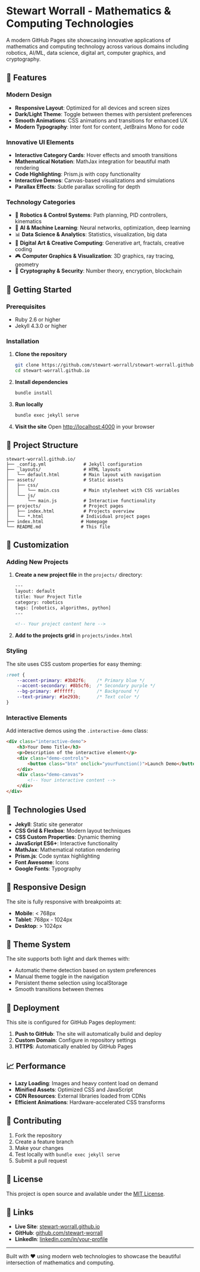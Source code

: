 # Stewart Worrall - Mathematics & Computing Technologies

A modern GitHub Pages site showcasing innovative applications of mathematics and computing technology across various domains including robotics, AI/ML, data science, digital art, computer graphics, and cryptography.

## 🌟 Features

### Modern Design
- **Responsive Layout**: Optimized for all devices and screen sizes
- **Dark/Light Theme**: Toggle between themes with persistent preferences
- **Smooth Animations**: CSS animations and transitions for enhanced UX
- **Modern Typography**: Inter font for content, JetBrains Mono for code

### Innovative UI Elements
- **Interactive Category Cards**: Hover effects and smooth transitions
- **Mathematical Notation**: MathJax integration for beautiful math rendering
- **Code Highlighting**: Prism.js with copy functionality
- **Interactive Demos**: Canvas-based visualizations and simulations
- **Parallax Effects**: Subtle parallax scrolling for depth

### Technology Categories
- 🤖 **Robotics & Control Systems**: Path planning, PID controllers, kinematics
- 🧠 **AI & Machine Learning**: Neural networks, optimization, deep learning
- 📊 **Data Science & Analytics**: Statistics, visualization, big data
- 🎨 **Digital Art & Creative Computing**: Generative art, fractals, creative coding
- 🎮 **Computer Graphics & Visualization**: 3D graphics, ray tracing, geometry
- 🔐 **Cryptography & Security**: Number theory, encryption, blockchain

## 🚀 Getting Started

### Prerequisites
- Ruby 2.6 or higher
- Jekyll 4.3.0 or higher

### Installation

1. **Clone the repository**
   ```bash
   git clone https://github.com/stewart-worrall/stewart-worrall.github.io.git
   cd stewart-worrall.github.io
   ```

2. **Install dependencies**
   ```bash
   bundle install
   ```

3. **Run locally**
   ```bash
   bundle exec jekyll serve
   ```

4. **Visit the site**
   Open [http://localhost:4000](http://localhost:4000) in your browser

## 📁 Project Structure

```
stewart-worrall.github.io/
├── _config.yml              # Jekyll configuration
├── _layouts/                # HTML layouts
│   └── default.html         # Main layout with navigation
├── assets/                  # Static assets
│   ├── css/
│   │   └── main.css         # Main stylesheet with CSS variables
│   └── js/
│       └── main.js          # Interactive functionality
├── projects/                # Project pages
│   ├── index.html           # Projects overview
│   └── *.html              # Individual project pages
├── index.html              # Homepage
└── README.md               # This file
```

## 🎨 Customization

### Adding New Projects

1. **Create a new project file** in the `projects/` directory:
   ```html
   ---
   layout: default
   title: Your Project Title
   category: robotics
   tags: [robotics, algorithms, python]
   ---
   
   <!-- Your project content here -->
   ```

2. **Add to the projects grid** in `projects/index.html`

### Styling

The site uses CSS custom properties for easy theming:

```css
:root {
    --accent-primary: #3b82f6;    /* Primary blue */
    --accent-secondary: #8b5cf6;  /* Secondary purple */
    --bg-primary: #ffffff;        /* Background */
    --text-primary: #1e293b;      /* Text color */
}
```

### Interactive Elements

Add interactive demos using the `.interactive-demo` class:

```html
<div class="interactive-demo">
    <h3>Your Demo Title</h3>
    <p>Description of the interactive element</p>
    <div class="demo-controls">
        <button class="btn" onclick="yourFunction()">Launch Demo</button>
    </div>
    <div class="demo-canvas">
        <!-- Your interactive content -->
    </div>
</div>
```

## 🔧 Technologies Used

- **Jekyll**: Static site generator
- **CSS Grid & Flexbox**: Modern layout techniques
- **CSS Custom Properties**: Dynamic theming
- **JavaScript ES6+**: Interactive functionality
- **MathJax**: Mathematical notation rendering
- **Prism.js**: Code syntax highlighting
- **Font Awesome**: Icons
- **Google Fonts**: Typography

## 📱 Responsive Design

The site is fully responsive with breakpoints at:
- **Mobile**: < 768px
- **Tablet**: 768px - 1024px
- **Desktop**: > 1024px

## 🌙 Theme System

The site supports both light and dark themes with:
- Automatic theme detection based on system preferences
- Manual theme toggle in the navigation
- Persistent theme selection using localStorage
- Smooth transitions between themes

## 🚀 Deployment

This site is configured for GitHub Pages deployment:

1. **Push to GitHub**: The site will automatically build and deploy
2. **Custom Domain**: Configure in repository settings
3. **HTTPS**: Automatically enabled by GitHub Pages

## 📈 Performance

- **Lazy Loading**: Images and heavy content load on demand
- **Minified Assets**: Optimized CSS and JavaScript
- **CDN Resources**: External libraries loaded from CDNs
- **Efficient Animations**: Hardware-accelerated CSS transforms

## 🤝 Contributing

1. Fork the repository
2. Create a feature branch
3. Make your changes
4. Test locally with `bundle exec jekyll serve`
5. Submit a pull request

## 📄 License

This project is open source and available under the [MIT License](LICENSE).

## 🔗 Links

- **Live Site**: [stewart-worrall.github.io](https://stewart-worrall.github.io)
- **GitHub**: [github.com/stewart-worrall](https://github.com/stewart-worrall)
- **LinkedIn**: [linkedin.com/in/your-profile](https://linkedin.com/in/your-profile)

---

Built with ❤️ using modern web technologies to showcase the beautiful intersection of mathematics and computing.
